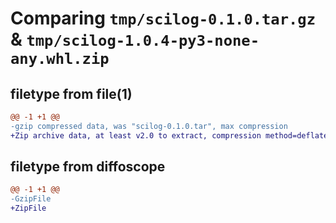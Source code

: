 # Comparing `tmp/scilog-0.1.0.tar.gz` & `tmp/scilog-1.0.4-py3-none-any.whl.zip`

## filetype from file(1)

```diff
@@ -1 +1 @@
-gzip compressed data, was "scilog-0.1.0.tar", max compression
+Zip archive data, at least v2.0 to extract, compression method=deflate
```

## filetype from diffoscope

```diff
@@ -1 +1 @@
-GzipFile
+ZipFile
```

